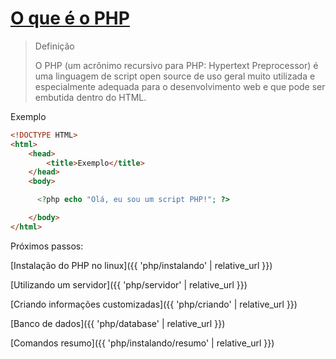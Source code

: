 # [O que é o PHP](https://secure.php.net/manual/pt_BR/intro-whatis.php)

> Definição
>
> O PHP (um acrônimo recursivo para PHP: Hypertext Preprocessor) é uma linguagem de script open source de uso geral
> muito utilizada e especialmente adequada para o desenvolvimento web e que pode ser embutida dentro do HTML.

Exemplo

```html
<!DOCTYPE HTML>
<html>
    <head>
        <title>Exemplo</title>
    </head>
    <body>
```
```php
      <?php echo "Olá, eu sou um script PHP!"; ?>
```
```html
    </body>
</html>
```

Próximos passos:

[Instalação do PHP no linux]({{ 'php/instalando' | relative_url }})

[Utilizando um servidor]({{ 'php/servidor' | relative_url }})

[Criando informações customizadas]({{ 'php/criando' | relative_url }})

[Banco de dados]({{ 'php/database' | relative_url }})

[Comandos resumo]({{ 'php/instalando/resumo' | relative_url }})